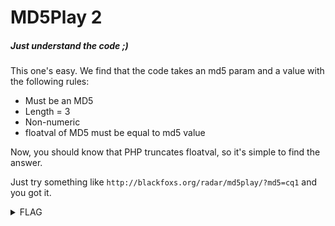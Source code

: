# MD5Play 2
##### Just understand the code ;)

This one's easy. We find that the code takes an md5 param and a value with the following rules:
- Must be an MD5    
- Length = 3
- Non-numeric
- floatval of MD5 must be equal to md5 value

Now, you should know that PHP truncates floatval, so it's simple to find the answer.

Just try something like `http://blackfoxs.org/radar/md5play/?md5=cq1` and you got it.

<details>
<summary>FLAG</summary> 

`radar{s0m3_bug5_1s_fun}`
</summary>

